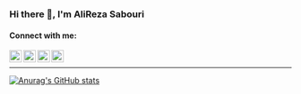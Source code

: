 ### Hi there 👋, I'm AliReza Sabouri

#### Connect with me:

[<img align="left" alt="alirezanett" width="22px" src="https://cdn.cdnlogo.com/logos/t/96/twitter-icon.svg" />][twitter]
[<img align="left" alt="alirezanet | LinkedIn" width="22px" src="https://cdn.cdnlogo.com/logos/l/78/linkedin-icon.svg" />][linkedin]
[<img align="left" alt="alirezaneti | Instagram" width="22px" src="https://cdn.cdnlogo.com/logos/i/32/instagram-icon.svg" />][instagram]
[<img align="left" alt="chat via microsoft team | Teams" width="22px" src="https://cdn.cdnlogo.com/logos/m/62/microsoft-teams.svg" />][teams]
</br>

---

[![Anurag's GitHub stats](https://github-readme-stats.vercel.app/api?username=alirezanet&show_icons=true&theme=tokyonight)
](#)


<!--
**alirezanet/alirezanet** is a ✨ _special_ ✨ repository because its `README.md` (this file) appears on your GitHub profile.

Here are some ideas to get you started:

- 🔭 I’m currently working on ...
- 🌱 I’m currently learning ...
- 👯 I’m looking to collaborate on ...
- 🤔 I’m looking for help with ...
- 💬 Ask me about ...
- 📫 How to reach me: ...
- 😄 Pronouns: ...
- ⚡ Fun fact: ...
-->

[twitter]: https://twitter.com/alirezanett
[instagram]: https://instagram.com/alirezaneti
[teams]: https://teams.microsoft.com/l/chat/0/0?users=alirezanet@outlook.com
[linkedin]: https://linkedin.com/in/alirezanet
